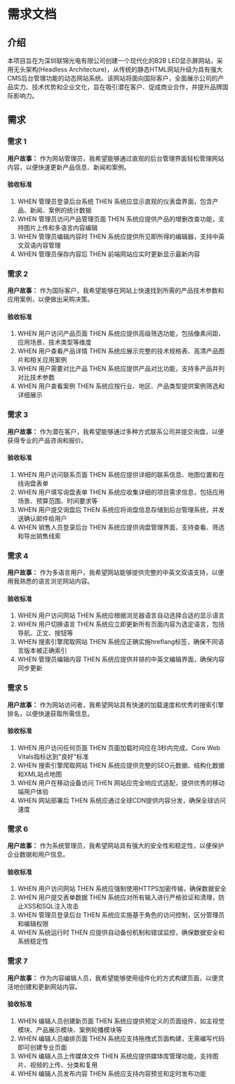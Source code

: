 # 需求文档

## 介绍

本项目旨在为深圳联锦光电有限公司创建一个现代化的B2B LED显示屏网站，采用无头架构(Headless Architecture)，从传统的静态HTML网站升级为具有强大CMS后台管理功能的动态网站系统。该网站将面向国际客户，全面展示公司的产品实力、技术优势和企业文化，旨在吸引潜在客户、促成商业合作，并提升品牌国际影响力。

## 需求

### 需求 1

**用户故事：** 作为网站管理员，我希望能够通过直观的后台管理界面轻松管理网站内容，以便快速更新产品信息、新闻和案例。

#### 验收标准

1. WHEN 管理员登录后台系统 THEN 系统应显示直观的仪表盘界面，包含产品、新闻、案例的统计数据
2. WHEN 管理员访问产品管理页面 THEN 系统应提供产品的增删改查功能，支持图片上传和多语言内容编辑
3. WHEN 管理员编辑内容时 THEN 系统应提供所见即所得的编辑器，支持中英文双语内容管理
4. WHEN 管理员保存内容后 THEN 前端网站应实时更新显示最新内容

### 需求 2

**用户故事：** 作为国际客户，我希望能够在网站上快速找到所需的产品技术参数和应用案例，以便做出采购决策。

#### 验收标准

1. WHEN 用户访问产品页面 THEN 系统应提供高级筛选功能，包括像素间距、应用场景、技术类型等维度
2. WHEN 用户查看产品详情 THEN 系统应展示完整的技术规格表、高清产品图片和相关应用案例
3. WHEN 用户需要对比产品 THEN 系统应提供产品对比功能，支持多产品并列对比技术参数
4. WHEN 用户查看案例 THEN 系统应按行业、地区、产品类型提供案例筛选和详细展示

### 需求 3

**用户故事：** 作为潜在客户，我希望能够通过多种方式联系公司并提交询盘，以便获得专业的产品咨询和报价。

#### 验收标准

1. WHEN 用户访问联系页面 THEN 系统应提供详细的联系信息、地图位置和在线询盘表单
2. WHEN 用户填写询盘表单 THEN 系统应收集详细的项目需求信息，包括应用场景、预算范围、时间要求等
3. WHEN 用户提交询盘后 THEN 系统应将询盘信息存储到后台管理系统，并发送确认邮件给用户
4. WHEN 销售人员登录后台 THEN 系统应提供询盘管理界面，支持查看、筛选和导出销售线索

### 需求 4

**用户故事：** 作为多语言用户，我希望网站能够提供完整的中英文双语支持，以便用我熟悉的语言浏览网站内容。

#### 验收标准

1. WHEN 用户访问网站 THEN 系统应根据浏览器语言自动选择合适的显示语言
2. WHEN 用户切换语言 THEN 系统应立即更新所有页面内容为选定语言，包括导航、正文、按钮等
3. WHEN 搜索引擎爬取网站 THEN 系统应正确实施hreflang标签，确保不同语言版本被正确索引
4. WHEN 管理员编辑内容 THEN 系统应提供并排的中英文编辑界面，确保内容同步更新

### 需求 5

**用户故事：** 作为网站访问者，我希望网站具有快速的加载速度和优秀的搜索引擎排名，以便快速获取所需信息。

#### 验收标准

1. WHEN 用户访问任何页面 THEN 页面加载时间应在3秒内完成，Core Web Vitals指标达到"良好"标准
2. WHEN 搜索引擎爬取网站 THEN 系统应提供完整的SEO元数据、结构化数据和XML站点地图
3. WHEN 用户在移动设备访问 THEN 网站应完全响应式适配，提供优秀的移动端用户体验
4. WHEN 网站部署后 THEN 系统应通过全球CDN提供内容分发，确保全球访问速度

### 需求 6

**用户故事：** 作为系统管理员，我希望网站具有强大的安全性和稳定性，以便保护企业数据和用户信息。

#### 验收标准

1. WHEN 用户访问网站 THEN 系统应强制使用HTTPS加密传输，确保数据安全
2. WHEN 用户提交表单数据 THEN 系统应对所有输入进行严格验证和清理，防止XSS和SQL注入攻击
3. WHEN 管理员登录后台 THEN 系统应实施基于角色的访问控制，区分管理员和编辑权限
4. WHEN 系统运行时 THEN 应提供自动备份机制和错误监控，确保数据安全和系统稳定性

### 需求 7

**用户故事：** 作为内容编辑人员，我希望能够使用组件化的方式构建页面，以便灵活地创建和更新网站内容。

#### 验收标准

1. WHEN 编辑人员创建新页面 THEN 系统应提供预定义的页面组件，如主视觉模块、产品展示模块、案例轮播模块等
2. WHEN 编辑人员编排页面 THEN 系统应支持拖拽式页面构建，无需编写代码即可创建专业页面
3. WHEN 编辑人员上传媒体文件 THEN 系统应提供媒体库管理功能，支持图片、视频的上传、分类和复用
4. WHEN 编辑人员发布内容 THEN 系统应支持内容预览和定时发布功能